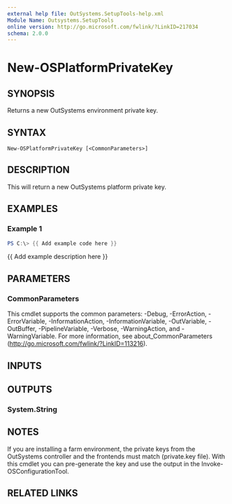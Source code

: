 ```yaml
---
external help file: OutSystems.SetupTools-help.xml
Module Name: Outsystems.SetupTools
online version: http://go.microsoft.com/fwlink/?LinkID=217034
schema: 2.0.0
---
```


# New-OSPlatformPrivateKey

## SYNOPSIS
Returns a new OutSystems environment private key.

## SYNTAX

```
New-OSPlatformPrivateKey [<CommonParameters>]
```

## DESCRIPTION
This will return a new OutSystems platform private key.

## EXAMPLES

### Example 1
```powershell
PS C:\> {{ Add example code here }}
```

{{ Add example description here }}

## PARAMETERS

### CommonParameters
This cmdlet supports the common parameters: -Debug, -ErrorAction, -ErrorVariable, -InformationAction, -InformationVariable, -OutVariable, -OutBuffer, -PipelineVariable, -Verbose, -WarningAction, and -WarningVariable.
For more information, see about_CommonParameters (http://go.microsoft.com/fwlink/?LinkID=113216).

## INPUTS

## OUTPUTS

### System.String

## NOTES
If you are installing a farm environment, the private keys from the OutSystems controller and the frontends must match (private.key file).
With this cmdlet you can pre-generate the key and use the output in the Invoke-OSConfigurationTool.

## RELATED LINKS
